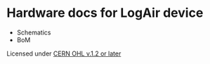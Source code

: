 # Hardware docs for LogAir device

- Schematics
- BoM

Licensed under [CERN OHL v.1.2 or later](https://ohwr.org/project/cernohl/wikis/home)
